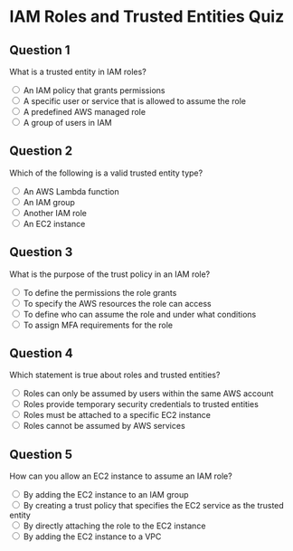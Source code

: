 # IAM Roles and Trusted Entities Quiz

## Question 1
What is a trusted entity in IAM roles?

<form>
  <input type="radio" name="q1" id="q1a" onclick="alert('Incorrect')">
  <label for="q1a">An IAM policy that grants permissions</label><br>
  
  <input type="radio" name="q1" id="q1b" onclick="alert('Correct!')">
  <label for="q1b">A specific user or service that is allowed to assume the role</label><br>
  
  <input type="radio" name="q1" id="q1c" onclick="alert('Incorrect')">
  <label for="q1c">A predefined AWS managed role</label><br>
  
  <input type="radio" name="q1" id="q1d" onclick="alert('Incorrect')">
  <label for="q1d">A group of users in IAM</label><br>
</form>

## Question 2
Which of the following is a valid trusted entity type?

<form>
  <input type="radio" name="q2" id="q2a" onclick="alert('Incorrect')">
  <label for="q2a">An AWS Lambda function</label><br>
  
  <input type="radio" name="q2" id="q2b" onclick="alert('Incorrect')">
  <label for="q2b">An IAM group</label><br>
  
  <input type="radio" name="q2" id="q2c" onclick="alert('Correct!')">
  <label for="q2c">Another IAM role</label><br>
  
  <input type="radio" name="q2" id="q2d" onclick="alert('Incorrect')">
  <label for="q2d">An EC2 instance</label><br>
</form>

## Question 3
What is the purpose of the trust policy in an IAM role?

<form>
  <input type="radio" name="q3" id="q3a" onclick="alert('Incorrect')">
  <label for="q3a">To define the permissions the role grants</label><br>
  
  <input type="radio" name="q3" id="q3b" onclick="alert('Incorrect')">
  <label for="q3b">To specify the AWS resources the role can access</label><br>
  
  <input type="radio" name="q3" id="q3c" onclick="alert('Correct!')">
  <label for="q3c">To define who can assume the role and under what conditions</label><br>
  
  <input type="radio" name="q3" id="q3d" onclick="alert('Incorrect')">
  <label for="q3d">To assign MFA requirements for the role</label><br>
</form>

## Question 4
Which statement is true about roles and trusted entities?

<form>
  <input type="radio" name="q4" id="q4a" onclick="alert('Incorrect')">
  <label for="q4a">Roles can only be assumed by users within the same AWS account</label><br>
  
  <input type="radio" name="q4" id="q4b" onclick="alert('Correct!')">
  <label for="q4b">Roles provide temporary security credentials to trusted entities</label><br>
  
  <input type="radio" name="q4" id="q4c" onclick="alert('Incorrect')">
  <label for="q4c">Roles must be attached to a specific EC2 instance</label><br>
  
  <input type="radio" name="q4" id="q4d" onclick="alert('Incorrect')">
  <label for="q4d">Roles cannot be assumed by AWS services</label><br>
</form>

## Question 5
How can you allow an EC2 instance to assume an IAM role?

<form>
  <input type="radio" name="q5" id="q5a" onclick="alert('Incorrect')">
  <label for="q5a">By adding the EC2 instance to an IAM group</label><br>
  
  <input type="radio" name="q5" id="q5b" onclick="alert('Correct!')">
  <label for="q5b">By creating a trust policy that specifies the EC2 service as the trusted entity</label><br>
  
  <input type="radio" name="q5" id="q5c" onclick="alert('Incorrect')">
  <label for="q5c">By directly attaching the role to the EC2 instance</label><br>
  
  <input type="radio" name="q5" id="q5d" onclick="alert('Incorrect')">
  <label for="q5d">By adding the EC2 instance to a VPC</label><br>
</form>

